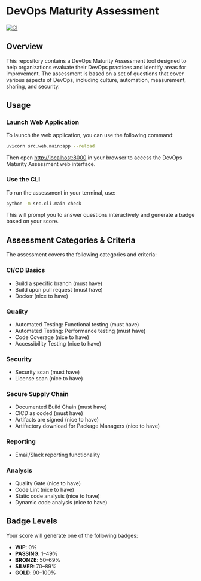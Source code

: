 # DevOps Maturity Assessment

[![CI](https://github.com/devops-maturity/devops-maturity/actions/workflows/ci.yml/badge.svg)](https://github.com/devops-maturity/devops-maturity/actions/workflows/ci.yml)

## Overview

This repository contains a DevOps Maturity Assessment tool designed to help organizations evaluate their DevOps practices and identify areas for improvement. The assessment is based on a set of questions that cover various aspects of DevOps, including culture, automation, measurement, sharing, and security.

## Usage

### Launch Web Application

To launch the web application, you can use the following command:

```bash
uvicorn src.web.main:app --reload
```

Then open [http://localhost:8000](http://localhost:8000) in your browser to access the DevOps Maturity Assessment web interface.

### Use the CLI

To run the assessment in your terminal, use:

```bash
python -m src.cli.main check
```

This will prompt you to answer questions interactively and generate a badge based on your score.

## Assessment Categories & Criteria

The assessment covers the following categories and criteria:

### CI/CD Basics
- Build a specific branch (must have)
- Build upon pull request (must have)
- Docker (nice to have)

### Quality
- Automated Testing: Functional testing (must have)
- Automated Testing: Performance testing (must have)
- Code Coverage (nice to have)
- Accessibility Testing (nice to have)

### Security
- Security scan (must have)
- License scan (nice to have)

### Secure Supply Chain
- Documented Build Chain (must have)
- CICD as coded (must have)
- Artifacts are signed (nice to have)
- Artifactory download for Package Managers (nice to have)

### Reporting
- Email/Slack reporting functionality

### Analysis
- Quality Gate (nice to have)
- Code Lint (nice to have)
- Static code analysis (nice to have)
- Dynamic code analysis (nice to have)

## Badge Levels

Your score will generate one of the following badges:
- **WIP**: 0%
- **PASSING**: 1–49%
- **BRONZE**: 50–69%
- **SILVER**: 70–89%
- **GOLD**: 90–100%
